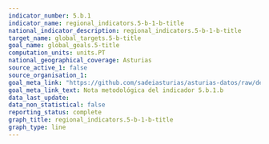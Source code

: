 ```yaml
---
indicator_number: 5.b.1
indicator_name: regional_indicators.5-b-1-b-title
national_indicator_description: regional_indicators.5-b-1-b-title
target_name: global_targets.5-b-title
goal_name: global_goals.5-title
computation_units: units.PT
national_geographical_coverage: Asturias
source_active_1: false
source_organisation_1:  
goal_meta_link: "https://github.com/sadeiasturias/asturias-datos/raw/develop/downloads/methodology/5.b.1.b.pdf"
goal_meta_link_text: Nota metodológica del indicador 5.b.1.b
data_last_update:  
data_non_statistical: false
reporting_status: complete
graph_title: regional_indicators.5-b-1-b-title
graph_type: line
---
```

